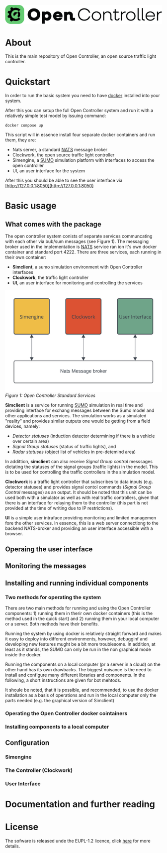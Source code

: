 ![Open Controller Logo](https://github.com/Open-TLC/open_controller/blob/main/ui/assets/OC_logo_green_horizontal.jpg)

# About 

This is the main repository of Open Controller, an open source traffic light controller.

# Quickstart

In order to run the basic system you need to have [docker](https://docs.docker.com/get-started/get-docker/) installed into your system. 

After this you can setup the full Open Controller system and run it with a relatively simple test model by issuing command:

    docker compose up

This script will in essence install four separate docker containers and run them, they are:

- Nats server, a standard [NATS](https://nats.io) message broker
- Clockwork, the open source traffic light controller
- Simengine, a [SUMO](https://eclipse.dev/sumo/) simulation platform with interfaces to access the open controller
- UI, an user interface for the system

After this you should be able to see the user interface via [http://127.0.0.1:8050](http://127.0.0.1:8050)

[comment]: <> (Reference to use with graphical ui here)

# Basic usage
## What comes with the package
The open controller system conists of separate services communcating with each other via bub/sum messages (see Figure 1). The messaging broker used in the  implementation is [NATS](https://nats.io) service ran ion it's own docker container and standard port 4222. There are three services, each running in their own container:

- **Simclient**, a sumo simulation environment with Open Controller interfaces
- **Clockwork**, the traffic light controller
- **UI**, an user interface for monitoring and controlling the services

![Open Controller Docker Services](/doc/images/OC_Docker_Services.png)
*Figure 1: Open Controller Standard Services*

**Simclient** is a service for running [SUMO](https://eclipse.dev/sumo/) simulation in real time and providing interface for exchang messages between the Sumo model and other applications and services. The simulation works as a simulated "reality" and provides similar outputs one would be getting from a field devices, namely:

- *Detector statuses* (induction detector determining if there is a vehicle over certain area)
- *Signal Group statuses* (status of traffic lights), and
- *Radar statuses* (object list of vehicles in pre-detemind area)

In addittion, **simclient** can also receive *Signal Group control* messsages dictating the statuses of the signal groups (traffic lights) in the model. This is to be used for controlling the traffic controllers in the simulation model.

**Clockwork** is a traffic light controller that subscribes to data inputs (e.g. detector statuses) and provides signal contol commands (*Signal Group Control* messages) as an output. It should be noted that this unit can be used both with a simulator as well as with real traffic controllers, given that there is an interface for relaying them to the controller (this part is not provided at the time of writing due to IP restrictions).

**UI** is a simple user intraface providing monitoring and limited managemen fore the other services. In essence, this is a web server connectiong to the backend NATS-broker and providing an user interface accessible with a browser.


## Operaing the user interface


## Monitoring the messages


## Installing and running individual components
### Two methods for operating the system
There are two main methods for running and using the Open Controller components: 1) running them in therir own docker containers (this is the method used in the quick start) and 2) running them in your local computer or a server. Both methods have their benefits.

Running the system by using docker is relatively straight forward and makes it easy to deploy into different environments, however, debugginf and developing new features mught be a bit more troublesome. In addition, at least as it stands, the SUMO can only be run in the non graphical mode inside the docker.

Running the components on a local computer (pr a server in a cloud) on the other hand has its own drawbacks. The biggest nuisance is the need to install and configure many different libraries and components. In the following, a short instructions are given for bot mehtods.

It shoule be noted, that it is possible, and recommended, to use the docker installation as a basis of operations and run in the local computer only the parts needed (e.g. the graphical version of Simclient)

### Operating the Open Controller docker cointainers

### Installing components to a local computer

[comment]: <> (Installation to a local machine here)

## Configuration

[comment]: <> (Command line arguments under this also)

### Simengine

### The Controller (Clockwork)

### User Interface


# Documentation and further reading

[comment]: <> (Links to : sysarch, theory and maybe to something else)


    

# License

The sofware is released unde the EUPL-1.2 licence, click [here](https://joinup.ec.europa.eu/collection/eupl/eupl-text-eupl-12) for more details.
